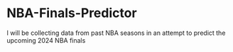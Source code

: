 # NBA-Finals-Predictor
I will be collecting data from past NBA seasons in an attempt to predict the upcoming 2024 NBA finals
